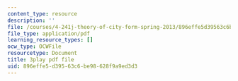 ```yaml
---
content_type: resource
description: ''
file: /courses/4-241j-theory-of-city-form-spring-2013/896effe5d39563c6be98628f9a9ed3d3_urE_22UEO_8.pdf
file_type: application/pdf
learning_resource_types: []
ocw_type: OCWFile
resourcetype: Document
title: 3play pdf file
uid: 896effe5-d395-63c6-be98-628f9a9ed3d3
---
```

